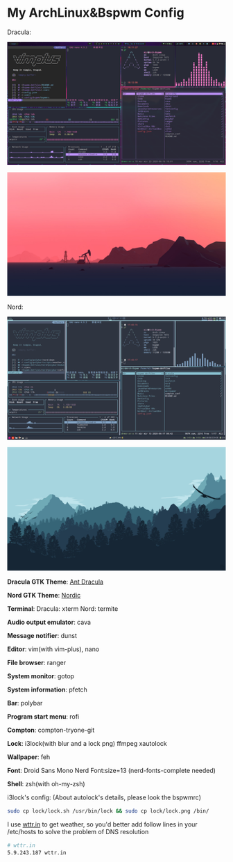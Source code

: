 # My ArchLinux&Bspwm Config

Dracula:

![dracula.png](shot/dracula.png)

![dracula-wallpaper.png](wallpaper/Dracula.jpg)

Nord:

![nord.png](shot/nord.png)

![nord-wallpaper.png](wallpaper/Nord.png)

**Dracula GTK Theme**: [Ant Dracula](https://www.gnome-look.org/p/1099856/)

**Nord GTK Theme**: [Nordic](https://www.gnome-look.org/p/1267246/)

**Terminal**: Dracula: xterm Nord: termite

**Audio output emulator**: cava

**Message notifier**: dunst

**Editor**: vim(with vim-plus), nano

**File browser**: ranger

**System monitor**: gotop

**System information**: pfetch

**Bar**: polybar

**Program start menu**: rofi

**Compton**: compton-tryone-git

**Lock**: i3lock(with blur and a lock png) ffmpeg xautolock

**Wallpaper**: feh

**Font**: Droid Sans Mono Nerd Font:size=13 (nerd-fonts-complete needed)

**Shell**: zsh(with oh-my-zsh)

i3lock's config: (About autolock's details, please look the bspwmrc)

```bash
sudo cp lock/lock.sh /usr/bin/lock && sudo cp lock/lock.png /bin/
```

I use [wttr.in](https://github.com/chubin/wttr.in) to get weather, so you'd better add follow lines in your /etc/hosts to solve the problem of DNS resolution

```bash
# wttr.in
5.9.243.187 wttr.in
```
